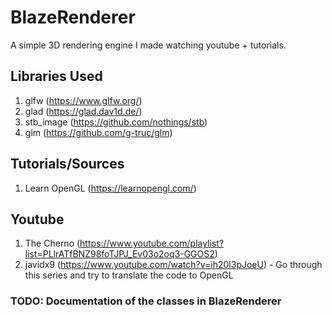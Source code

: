 # BlazeRenderer
A simple 3D rendering engine I made watching youtube + tutorials.

## Libraries Used
1. glfw (https://www.glfw.org/)
1. glad (https://glad.dav1d.de/)
1. stb_image (https://github.com/nothings/stb)
1. glm (https://github.com/g-truc/glm)

## Tutorials/Sources
1. Learn OpenGL (https://learnopengl.com/)

## Youtube
1. The Cherno (https://www.youtube.com/playlist?list=PLlrATfBNZ98foTJPJ_Ev03o2oq3-GGOS2)
2. javidx9 (https://www.youtube.com/watch?v=ih20l3pJoeU) - Go through this series and try to translate the code to OpenGL

### TODO: Documentation of the classes in BlazeRenderer
